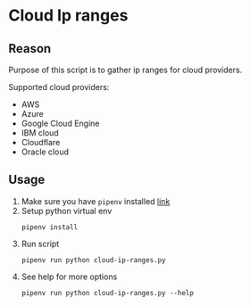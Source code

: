 # Cloud Ip ranges

## Reason
 Purpose of this script is to gather ip ranges for cloud providers. 
 
 Supported cloud providers:
  - AWS
  - Azure
  - Google Cloud Engine
  - IBM cloud
  - Cloudflare
  - Oracle cloud
  
## Usage
1. Make sure you have `pipenv` installed [link](https://github.com/pypa/pipenv)
2. Setup python virtual env 
    ```
    pipenv install
    ```
3. Run script
    ```
    pipenv run python cloud-ip-ranges.py
    ```
4. See help for more options
    ```
    pipenv run python cloud-ip-ranges.py --help
    ```